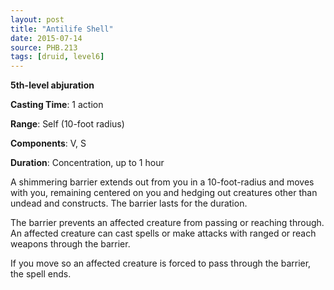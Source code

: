 ```yaml
---
layout: post
title: "Antilife Shell"
date: 2015-07-14
source: PHB.213
tags: [druid, level6]
---
```


**5th-level abjuration**

**Casting Time**: 1 action

**Range**: Self (10-foot radius)

**Components**: V, S

**Duration**: Concentration, up to 1 hour

A shimmering barrier extends out from you in a 10-foot-radius and moves with you, remaining centered on you and hedging out creatures other than undead and constructs. The barrier lasts for the duration.

The barrier prevents an affected creature from passing or reaching through. An affected creature can cast spells or make attacks with ranged or reach weapons through the barrier.

If you move so an affected creature is forced to pass through the barrier, the spell ends.